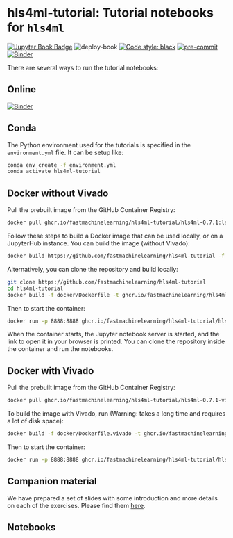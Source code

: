 # hls4ml-tutorial: Tutorial notebooks for `hls4ml`


[![Jupyter Book Badge](https://jupyterbook.org/badge.svg)](https://fastmachinelearning.org/hls4ml-tutorial)
![deploy-book](https://github.com/fastmachinelearning/hls4ml-tutorial/actions/workflows/deploy.yml/badge.svg)
[![Code style: black](https://img.shields.io/badge/code%20style-black-000000.svg)](https://github.com/psf/black)
[![pre-commit](https://img.shields.io/badge/pre--commit-enabled-brightgreen?logo=pre-commit&logoColor=white)](https://github.com/pre-commit/pre-commit)
[![Binder](https://mybinder.org/badge_logo.svg)](https://mybinder.org/v2/gh/fastmachinelearning/hls4ml-tutorial)


There are several ways to run the tutorial notebooks:
## Online
[![Binder](https://mybinder.org/badge_logo.svg)](https://mybinder.org/v2/gh/fastmachinelearning/hls4ml-tutorial)

## Conda
The Python environment used for the tutorials is specified in the `environment.yml` file.
It can be setup like:
```bash
conda env create -f environment.yml
conda activate hls4ml-tutorial
```

## Docker without Vivado
Pull the prebuilt image from the GitHub Container Registry:
```bash
docker pull ghcr.io/fastmachinelearning/hls4ml-tutorial/hls4ml-0.7.1:latest
```

Follow these steps to build a Docker image that can be used locally, or on a JupyterHub instance.
You can build the image (without Vivado):
```bash
docker build https://github.com/fastmachinelearning/hls4ml-tutorial -f docker/Dockerfile
```
Alternatively, you can clone the repository and build locally:
```bash
git clone https://github.com/fastmachinelearning/hls4ml-tutorial
cd hls4ml-tutorial
docker build -f docker/Dockerfile -t ghcr.io/fastmachinelearning/hls4ml-tutorial/hls4ml-0.7.1:latest .
```
Then to start the container:
```bash
docker run -p 8888:8888 ghcr.io/fastmachinelearning/hls4ml-tutorial/hls4ml-0.7.1:latest
```
When the container starts, the Jupyter notebook server is started, and the link to open it in your browser is printed.
You can clone the repository inside the container and run the notebooks.

## Docker with Vivado
Pull the prebuilt image from the GitHub Container Registry:
```bash
docker pull ghcr.io/fastmachinelearning/hls4ml-tutorial/hls4ml-0.7.1-vivado-2019.2:latest
```

To build the image with Vivado, run (Warning: takes a long time and requires a lot of disk space):
```bash
docker build -f docker/Dockerfile.vivado -t ghcr.io/fastmachinelearning/hls4ml-tutorial:hls4ml-0.7.1-vivado-2019.2:latest .
```
Then to start the container:
```bash
docker run -p 8888:8888 ghcr.io/fastmachinelearning/hls4ml-tutorial/hls4ml-0.7.1-vivado-2019.2:latest
```

## Companion material
We have prepared a set of slides with some introduction and more details on each of the exercises.
Please find them [here](https://docs.google.com/presentation/d/1c4LvEc6yMByx2HJs8zUP5oxLtY6ACSizQdKvw5cg5Ck/edit?usp=sharing).


## Notebooks
```{tableofcontents}
```
